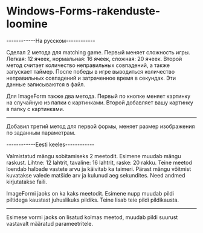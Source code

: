 # Windows-Forms-rakenduste-loomine

------------На русском------------

Сделал 2 метода для matching game. 
Первый меняет сложность игры. Легкая: 12 ячеек, нормальная: 16 ячеек, сложная: 20 ячеек.
Второй метод считает количество неправильных совпадений, а также запускает таймер. После победы в игре выводиться  количество неправильных совпадений и затраченное время в секундах. Эти данные записываются в файл.

Для ImageForm также два метода.
Первый по кнопке меняет картинку на случайную из папки с картинками. 
Второй добавляет вашу картинку в папку с картинками.

----

Добавил третий метод для первой формы, меняет размер изображения по заданным параметрам.

------------Eesti keeles------------

Valmistatud mängu sobitamiseks 2 meetodit.
Esimene muudab mängu raskust. Lihtne: 12 lahtrit, tavaline: 16 lahtrit, raske: 20 rakku.
Teine meetod loendab halbade vastete arvu ja käivitab ka taimeri. Pärast mängu võitmist kuvatakse valede matšide arv ja kulunud aeg sekundites. Need andmed kirjutatakse faili.

ImageFormi jaoks on ka kaks meetodit.
Esimene nupp muudab pildi piltidega kaustast juhuslikuks pildiks.
Teine lisab teie pildi pildikausta.

----

Esimese vormi jaoks on lisatud kolmas meetod, muudab pildi suurust vastavalt määratud parameetritele.
